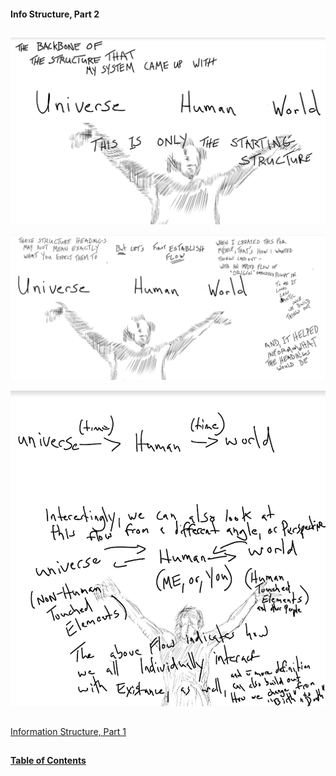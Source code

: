 #### Info Structure, Part 2

##

![1](/art/info1.png?raw=true "1")


![2](/art/info2.png?raw=true "2")


![3](/art/info3.png?raw=true "3")

##

[Information Structure, Part 1](https://github.com/mycroftwilde/devil-steps-in-a-myth-system/tree/main/ref_guide/infostructure)

##

#### [Table of Contents](https://github.com/mycroftwilde/devil-steps-in-a-myth-system/tree/main/ref_guide)
